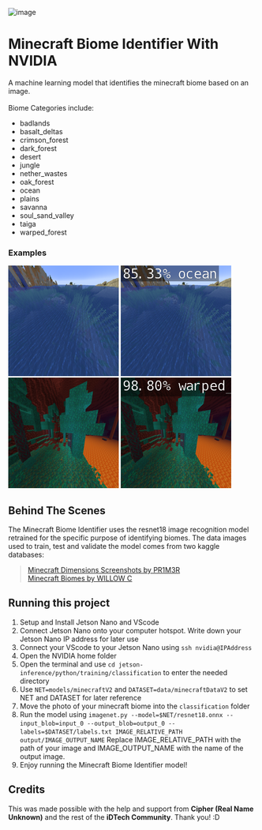 ![image](https://github.com/Dayer5/MinecraftAIWithNVIDIA/blob/main/Minecraft%20Biome%20Identifier%20with%20NVIDIA.png?raw=true)
# Minecraft Biome Identifier With NVIDIA
A machine learning model that identifies the minecraft biome based on an image. <br/><br/>
Biome Categories include:
- badlands
- basalt_deltas
- crimson_forest
- dark_forest
- desert
- jungle
- nether_wastes
- oak_forest
- ocean
- plains
- savanna
- soul_sand_valley
- taiga
- warped_forest <br/>
### Examples
![image](https://github.com/Dayer5/MinecraftAIWithNVIDIA/blob/main/input1.png?raw=true)
![image](https://github.com/Dayer5/MinecraftAIWithNVIDIA/blob/main/output1.png?raw=true)<br/>
![image](https://github.com/Dayer5/MinecraftAIWithNVIDIA/blob/main/input2.png?raw=true)
![image](https://github.com/Dayer5/MinecraftAIWithNVIDIA/blob/main/output2.png?raw=true)
## Behind The Scenes
The Minecraft Biome Identifier uses the resnet18 image recognition model retrained for the specific purpose of identifying biomes. The data images used to train, test and validate the model comes from two kaggle databases:
>[Minecraft Dimensions Screenshots by PR1M3R](https://www.kaggle.com/datasets/pr1m3r/minecraft-dimensions-screenshots?resource=download) <br/>
>[Minecraft Biomes by WILLOW C](https://www.kaggle.com/datasets/willowc/minecraft-biomes?resource=download)

## Running this project

1. Setup and Install Jetson Nano and VScode
2. Connect Jetson Nano onto your computer hotspot. Write down your Jetson Nano IP address for later use
3. Connect your VScode to your Jetson Nano using `ssh nvidia@IPAddress`
4. Open the NVIDIA home folder
5. Open the terminal and use `cd jetson-inference/python/training/classification` to enter the needed directory
6. Use `NET=models/minecraftV2` and `DATASET=data/minecraftDataV2` to set NET and DATASET for later reference
7. Move the photo of your minecraft biome into the `classification` folder
8. Run the model using `imagenet.py --model=$NET/resnet18.onnx --input_blob=input_0 --output_blob=output_0 --labels=$DATASET/labels.txt IMAGE_RELATIVE_PATH output/IMAGE_OUTPUT_NAME` Replace IMAGE_RELATIVE_PATH with the path of your image and IMAGE_OUTPUT_NAME with the name of the output image.
9. Enjoy running the Minecraft Biome Identifier model!

## Credits
This was made possible with the help and support from **Cipher (Real Name Unknown)** and the rest of the **iDTech Community**. Thank you! :D
